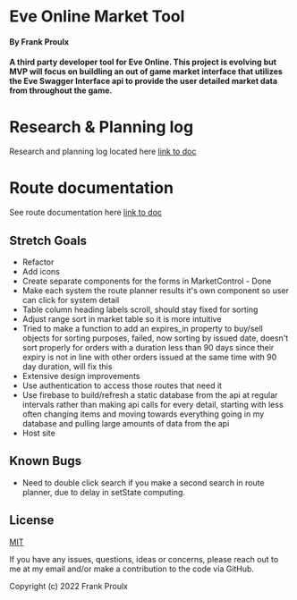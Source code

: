 # Eve Online Market Tool

#### By Frank Proulx

#### A third party developer tool for Eve Online. This project is evolving but MVP will focus on buildling an out of game market interface that utilizes the Eve Swagger Interface api to provide the user detailed market data from throughout the game.

# Research & Planning log

Research and planning log located here [link to doc](https://github.com/Frank-Proulx/capstone-eve-api-tool/blob/main/research-log.md)

# Route documentation

See route documentation here [link to doc](https://github.com/Frank-Proulx/capstone-eve-api-tool/blob/main/route-documentation.md)

## Stretch Goals

* Refactor
* Add icons
* Create separate components for the forms in MarketControl - Done
* Make each system the route planner results it's own component so user can click for system detail
* Table column heading labels scroll, should stay fixed for sorting
* Adjust range sort in market table so it is more intuitive
* Tried to make a function to add an expires_in property to buy/sell objects for sorting purposes, failed, now sorting by issued date, doesn't sort properly for orders with a duration less than 90 days since their expiry is not in line with other orders issued at the same time with 90 day duration, will fix this
* Extensive design improvements
* Use authentication to access those routes that need it
* Use firebase to build/refresh a static database from the api at regular intervals rather than making api calls for every detail, starting with less often changing items and moving towards everything going in my database and pulling large amounts of data from the api
* Host site

## Known Bugs

* Need to double click search if you make a second search in route planner, due to delay in setState computing.

## License

[MIT](https://opensource.org/licenses/MIT)

If you have any issues, questions, ideas or concerns, please reach out to me at my email and/or make a contribution to the code via GitHub.

Copyright (c) 2022 Frank Proulx